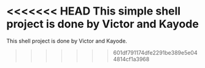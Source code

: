 <<<<<<< HEAD
This simple shell project is done by Victor and Kayode
=======
This shell project is done by Victor and Kayode.
>>>>>>> 601df791174dfe2291be389e5e044814cf1a3968
